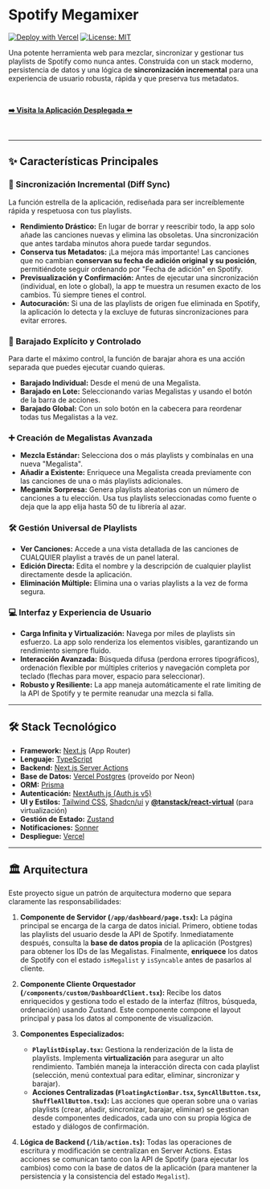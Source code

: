 # Spotify Megamixer

[![Deploy with Vercel](https://vercel.com/button)](https://spotify-megamixer.vercel.app/)
[![License: MIT](https://img.shields.io/badge/License-MIT-yellow.svg)](https://opensource.org/licenses/MIT)

Una potente herramienta web para mezclar, sincronizar y gestionar tus playlists de Spotify como nunca antes. Construida con un stack moderno, persistencia de datos y una lógica de **sincronización incremental** para una experiencia de usuario robusta, rápida y que preserva tus metadatos.

<br/>

[**➡️ Visita la Aplicación Desplegada ⬅️**](https://spotify-megamixer.vercel.app/)

<br/>

---

## ✨ Características Principales

### 🚀 Sincronización Incremental (Diff Sync)
La función estrella de la aplicación, rediseñada para ser increíblemente rápida y respetuosa con tus playlists.

*   **Rendimiento Drástico:** En lugar de borrar y reescribir todo, la app solo añade las canciones nuevas y elimina las obsoletas. Una sincronización que antes tardaba minutos ahora puede tardar segundos.
*   **Conserva tus Metadatos:** ¡La mejora más importante! Las canciones que no cambian **conservan su fecha de adición original y su posición**, permitiéndote seguir ordenando por "Fecha de adición" en Spotify.
*   **Previsualización y Confirmación:** Antes de ejecutar una sincronización (individual, en lote o global), la app te muestra un resumen exacto de los cambios. Tú siempre tienes el control.
*   **Autocuración:** Si una de las playlists de origen fue eliminada en Spotify, la aplicación lo detecta y la excluye de futuras sincronizaciones para evitar errores.

### 🔀 Barajado Explícito y Controlado
Para darte el máximo control, la función de barajar ahora es una acción separada que puedes ejecutar cuando quieras.

*   **Barajado Individual:** Desde el menú de una Megalista.
*   **Barajado en Lote:** Seleccionando varias Megalistas y usando el botón de la barra de acciones.
*   **Barajado Global:** Con un solo botón en la cabecera para reordenar todas tus Megalistas a la vez.

### ➕ Creación de Megalistas Avanzada
*   **Mezcla Estándar:** Selecciona dos o más playlists y combínalas en una nueva "Megalista".
*   **Añadir a Existente:** Enriquece una Megalista creada previamente con las canciones de una o más playlists adicionales.
*   **Megamix Sorpresa:** Genera playlists aleatorias con un número de canciones a tu elección. Usa tus playlists seleccionadas como fuente o deja que la app elija hasta 50 de tu librería al azar.

### 🛠️ Gestión Universal de Playlists
*   **Ver Canciones:** Accede a una vista detallada de las canciones de CUALQUIER playlist a través de un panel lateral.
*   **Edición Directa:** Edita el nombre y la descripción de cualquier playlist directamente desde la aplicación.
*   **Eliminación Múltiple:** Elimina una o varias playlists a la vez de forma segura.

### 💻 Interfaz y Experiencia de Usuario
*   **Carga Infinita y Virtualización:** Navega por miles de playlists sin esfuerzo. La app solo renderiza los elementos visibles, garantizando un rendimiento siempre fluido.
*   **Interacción Avanzada:** Búsqueda difusa (perdona errores tipográficos), ordenación flexible por múltiples criterios y navegación completa por teclado (flechas para mover, espacio para seleccionar).
*   **Robusto y Resiliente:** La app maneja automáticamente el rate limiting de la API de Spotify y te permite reanudar una mezcla si falla.

---

## 🛠️ Stack Tecnológico

*   **Framework:** [Next.js](https://nextjs.org/) (App Router)
*   **Lenguaje:** [TypeScript](https://www.typescriptlang.org/)
*   **Backend:** [Next.js Server Actions](https://nextjs.org/docs/app/building-your-application/data-fetching/server-actions-and-mutations)
*   **Base de Datos:** [Vercel Postgres](https://vercel.com/postgres) (proveído por Neon)
*   **ORM:** [Prisma](https://www.prisma.io/)
*   **Autenticación:** [NextAuth.js (Auth.js v5)](https://next-auth.js.org/)
*   **UI y Estilos:** [Tailwind CSS](https://tailwindcss.com/), [Shadcn/ui](https://ui.shadcn.com/) y **[@tanstack/react-virtual](https://tanstack.com/virtual/latest/docs/framework/react)** (para virtualización)
*   **Gestión de Estado:** [Zustand](https://github.com/pmndrs/zustand)
*   **Notificaciones:** [Sonner](https://sonner.emilkowal.ski/)
*   **Despliegue:** [Vercel](https://vercel.com/)

---

## 🏛️ Arquitectura

Este proyecto sigue un patrón de arquitectura moderno que separa claramente las responsabilidades:

1.  **Componente de Servidor (`/app/dashboard/page.tsx`):** La página principal se encarga de la carga de datos inicial. Primero, obtiene todas las playlists del usuario desde la API de Spotify. Inmediatamente después, consulta la **base de datos propia** de la aplicación (Postgres) para obtener los IDs de las Megalistas. Finalmente, **enriquece** los datos de Spotify con el estado `isMegalist` y `isSyncable` antes de pasarlos al cliente.

2.  **Componente Cliente Orquestador (`/components/custom/DashboardClient.tsx`):** Recibe los datos enriquecidos y gestiona todo el estado de la interfaz (filtros, búsqueda, ordenación) usando Zustand. Este componente compone el layout principal y pasa los datos al componente de visualización.

3.  **Componentes Especializados:**
    *   **`PlaylistDisplay.tsx`:** Gestiona la renderización de la lista de playlists. Implementa **virtualización** para asegurar un alto rendimiento. También maneja la interacción directa con cada playlist (selección, menú contextual para editar, eliminar, sincronizar y barajar).
    *   **Acciones Centralizadas (`FloatingActionBar.tsx`, `SyncAllButton.tsx`, `ShuffleAllButton.tsx`):** Las acciones que operan sobre una o varias playlists (crear, añadir, sincronizar, barajar, eliminar) se gestionan desde componentes dedicados, cada uno con su propia lógica de estado y diálogos de confirmación.

4.  **Lógica de Backend (`/lib/action.ts`):** Todas las operaciones de escritura y modificación se centralizan en Server Actions. Estas acciones se comunican tanto con la API de Spotify (para ejecutar los cambios) como con la base de datos de la aplicación (para mantener la persistencia y la consistencia del estado `Megalist`).